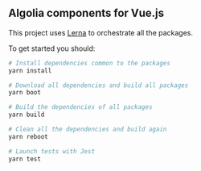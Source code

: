 Algolia components for Vue.js
-----------------------------

This project uses [Lerna](https://github.com/lerna/lerna) to orchestrate all the packages.

To get started you should:

```sh
# Install dependencies common to the packages
yarn install

# Download all dependencies and build all packages
yarn boot

# Build the dependencies of all packages
yarn build

# Clean all the dependencies and build again
yarn reboot

# Launch tests with Jest
yarn test
```
